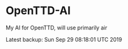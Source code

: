 # OpenTTD-AI
My AI for OpenTTD, will use primarily air

Latest backup: Sun Sep 29 08:18:01 UTC 2019
